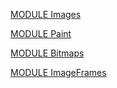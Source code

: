 [MODULE Images](https://github.com/io-core/nam/snam)

[MODULE Paint](https://github.com/io-core/nam/snam)

[MODULE Bitmaps](https://github.com/io-core/nam/snam)

[MODULE ImageFrames](https://github.com/io-core/nam/snam)

